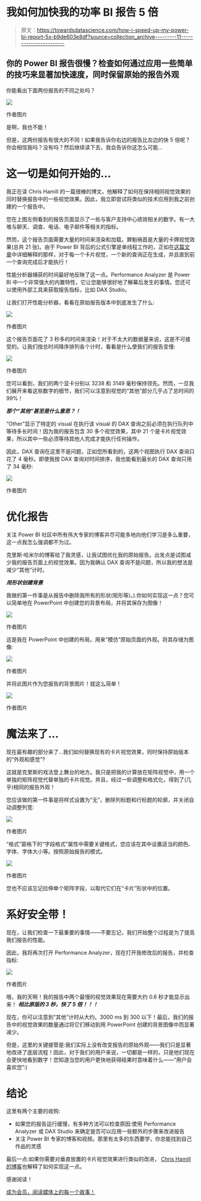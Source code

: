 # 我如何加快我的功率 BI 报告 5 倍

> 原文：<https://towardsdatascience.com/how-i-speed-up-my-power-bi-report-5x-b9de603e8df?source=collection_archive---------11----------------------->

## 你的 Power BI 报告很慢？检查如何通过应用一些简单的技巧来显著加快速度，同时保留原始的报告外观

你能看出下面两份报告的不同之处吗？

![](img/ac98d5ac68b21fb0d2ca8d79b7ee4414.png)

作者图片

是啊，我也不能！

但是，这两份报告有很大的不同！如果我告诉你右边的报告比左边的快 5 倍呢？你会相信我吗？没有吗？然后继续读下去，我会告诉你这怎么可能…

# 这一切是如何开始的…

我正在读 Chris Hamill 的一篇很棒的博文，他解释了如何在保持相同视觉效果的同时替换报告中的一些视觉效果。因此，我立即尝试将类似的技术应用到我之前创建的一个报告中。

您在上图左侧看到的报告页面显示了一些与客户支持中心绩效相关的数字。有一大堆与聊天、调查、电话、电子邮件等相关的指标。

然而，这个报告页面需要大量的时间来渲染和加载。罪魁祸首是大量的卡牌视觉效果(总共 21 张)。由于 Power BI 背后的公式引擎是单线程工作的，正如在[这篇文章](/how-to-reduce-your-power-bi-model-size-by-90-76d7c4377f2d)中详细解释的那样，对于每一个卡片视觉，一个新的查询正在生成，并且直到前一个查询完成后才能执行！

性能分析器捕获的时间最好地反映了这一点。Performance Analyzer 是 Power BI 中一个非常强大的内置特性，它让您能够很好地了解幕后发生的事情。您还可以使用外部工具来获取报告指标，比如 DAX Studio。

让我们打开性能分析器，看看在原始报告版本中到底发生了什么:

![](img/cc9d69ffe86c66ede1eddb3ca1f22848.png)

作者图片

这个报告页面花了 3 秒多的时间来渲染！对于不太大的数据量来说，这是不可接受的。让我们按总时间降序排列各个计时，看看是什么使我们的报告变慢:

![](img/2b050a0bcd07845bc69c24e89de0d886.png)

作者图片

您可以看到，我们的两个显卡分别以 3238 和 3149 毫秒保持领先。然而，一旦我们展开来看这些数字的细节，我们可以注意到视觉的“其他”部分几乎占了总时间的 99%！

***那个“其他”甚至是什么意思？！***

“Other”显示了特定的 visual 在执行该 visual 的 DAX 查询之前必须在执行队列中等待多长时间！因为我的报告包含 30 多个视觉效果，其中 21 个是卡片视觉效果，所以其中一些必须等待其他人完成才能执行任何操作。

因此，DAX 查询在这里不是问题，正如您所看到的，这两个视图执行 DAX 查询只花了 4 毫秒。即使我按 DAX 查询对时间排序，我也能看到最长的 DAX 查询只用了 34 毫秒:

![](img/a6575bcc406a0476d45b1507d79555ee.png)

作者图片

# 优化报告

关注 Power BI 社区中所有伟大专家的博客并尽可能多地向他们学习是多么重要，这一点我怎么强调都不为过。

克里斯·哈米尔的博客给了我灵感，让我试图优化我的原始报告。出发点是试图减少我的报告页面上的视觉效果。因为我确认 DAX 查询不是问题，所以我的想法是减少“其他”计时。

***用形状创建背景***

我做的第一件事是从报告中删除我所有的形状(矩形等)。).你如何实现这一点？您可以简单地在 PowerPoint 中创建您的背景布局，并将其保存为图像！

![](img/bd49fdfbfba72abe2a6aae700a928e86.png)

作者图片

这是我在 PowerPoint 中创建的布局，用来“模仿”原始页面的外观。将其存储为图像:

![](img/e618c19a4fa980e9653671cd4d24cfb8.png)

作者图片

并将此图片作为您报告的背景图片！就这么简单！

![](img/6b262b5c5fcb768d41fd86b545e0067f.png)

作者图片

# 魔法来了…

现在最有趣的部分来了…我们如何替换现有的卡片视觉效果，同时保持原始版本的“外观和感觉”?

这就是克里斯的戏法登上舞台的地方。我只是把我的计算放在矩阵视觉中，用一个单独的矩阵视觉代替单独的卡片视觉。并且，经过一些调整和格式化，得到了(几乎)相同的报告外观！

您应该做的第一件事是将样式设置为“无”，删除列标题和行标题的轮廓，并关闭自动调整列宽:

![](img/9e84d2223f317495a837aebd649b3815.png)

作者图片

“格式”窗格下的“字段格式”属性中需要关键格式，您应该在其中设置适当的颜色、字体、字体大小等。按照原始报告的模式。

![](img/61b7261973e70f5a96124e7f76688db1.png)

作者图片

您也不应该忘记拉伸单个矩阵字段，以取代它们在“卡片”形状中的位置。

# 系好安全带！

现在，让我们检查一下最重要的事情——不要忘记，我们开始整个过程是为了提高我们报告的性能。

因此，我将再次打开 Performance Analyzer，现在打开我修改后的报告，并检查指标:

![](img/2bda223ca6cf8943e231db518d6064a0.png)

作者图片

哦，我的天啊！我的报告中两个最慢的视觉效果现在需要大约 0.6 秒才能显示出来！ ***相比原版的 3 秒，快了 5 倍！！！***

现在，你可以注意到“其他”计时从大约。3000 ms 到 300 以下！最后，我们的报告中的视觉效果的数量通过将它们移动到用 PowerPoint 创建的背景图像中而显著减少。

但是，这里的关键接管是:我们实际上没有改变报告的原始外观——我们只是显著地改进了底层流程！因此，对于我们的用户来说，一切都是一样的，只是他们现在会更快地看到数字！您知道当您的用户更快地获得结果时意味着什么——“用户会喜欢您”:)

# 结论

这里有两个主要的收购:

*   如果您的报告运行缓慢，有多种方法可以检查原因:使用 Performance Analyzer 或 DAX Studio 来确定是否可以应用一些额外的步骤来改进报告
*   关注 Power BI 专家的博客和视频。那里有太多的东西要学，你总能找到自己作品的灵感

最后一点:如果你需要对垂直放置的卡片视觉效果进行类似的改进， [Chris Hamill 的博客](https://alluringbi.com/2020/08/06/consolidating-report-elements-for-improved-performance/)也解释了如何实现这一点。

感谢阅读！

[成为会员，阅读媒体上的每一个故事！](https://datamozart.medium.com/membership)